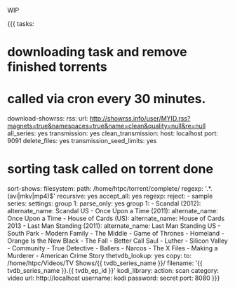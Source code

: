 WIP

{{{
tasks:
  # downloading task and remove finished torrents
  # called via cron every 30 minutes. 
  download-showrss:
    rss:
      url: http://showrss.info/user/MYID.rss?magnets=true&namespaces=true&name=clean&quality=null&re=null
    all_series: yes
    transmission: yes
    clean_transmission:
      host: localhost
      port: 9091
      delete_files: yes
      transmission_seed_limits: yes
  # sorting task called on torrent done
  sort-shows:
    filesystem:
      path: /home/htpc/torrent/complete/
      regexp: '.*\.(avi|mkv|mp4)$'
      recursive: yes
    accept_all: yes
    regexp:
      reject:
        - sample
    series:
      settings:
        group 1:
          parse_only: yes
      group 1: 
        - Scandal (2012):
            alternate_name: Scandal US
        - Once Upon a Time (2011):
            alternate_name: Once Upon a Time
        - House of Cards (US):
            alternate_name: House of Cards 2013
        - Last Man Standing (2011):
            alternate_name: Last Man Standing US
        - South Park
        - Modern Family
        - The Middle
        - Game of Thrones
        - Homeland
        - Orange Is the New Black
        - The Fall
        - Better Call Saul
        - Luther
        - Silicon Valley
        - Community
        - True Detective
        - Ballers
        - Narcos
        - The X Files
        - Making a Murderer
        - American Crime Story
    thetvdb_lookup: yes
    copy:
      to: /home/htpc/Videos/TV Shows/{{ tvdb_series_name }}/
      filename: '{{ tvdb_series_name }}.{{ tvdb_ep_id }}'
    kodi_library:
      action: scan
      category: video
      url: http://localhost
      username: kodi
      password: secret
      port: 8080
}}}